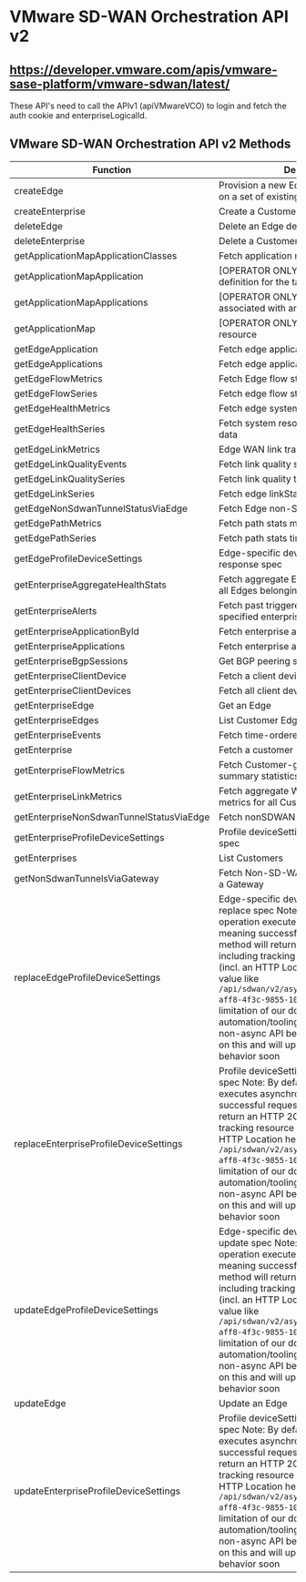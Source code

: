 # VMware SD-WAN Orchestration API v2
## https://developer.vmware.com/apis/vmware-sase-platform/vmware-sdwan/latest/

These API's need to call the APIv1 (apiVMwareVCO) to login and fetch the auth cookie and enterpriseLogicalId.

## VMware SD-WAN Orchestration API v2 Methods

| Function    | Description |
| ----------- | ----------- |
| createEdge | Provision a new Edge, or invoke an action on a set of existing Edges.    |
| createEnterprise | Create a Customer    |
| deleteEdge | Delete an Edge device    |
| deleteEnterprise | Delete a Customer    |
| getApplicationMapApplicationClasses | Fetch application map classes    |
| getApplicationMapApplication | [OPERATOR ONLY] Fetch an application definition for the target application map    |
| getApplicationMapApplications | [OPERATOR ONLY] List applications associated with an application map    |
| getApplicationMap | [OPERATOR ONLY] Fetch application map resource    |
| getEdgeApplication | Fetch edge applications    |
| getEdgeApplications | Fetch edge applications    |
| getEdgeFlowMetrics | Fetch Edge flow stats    |
| getEdgeFlowSeries | Fetch edge flow stats series    |
| getEdgeHealthMetrics | Fetch edge system resource metrics    |
| getEdgeHealthSeries | Fetch system resource metric time series data    |
| getEdgeLinkMetrics | Edge WAN link transport metrics    |
| getEdgeLinkQualityEvents | Fetch link quality scores for an Edge    |
| getEdgeLinkQualitySeries | Fetch link quality timeseries for an Edge    |
| getEdgeLinkSeries | Fetch edge linkStats time series    |
| getEdgeNonSdwanTunnelStatusViaEdge | Fetch Edge non-SD-WAN tunnel status    |
| getEdgePathMetrics | Fetch path stats metrics from an edge    |
| getEdgePathSeries | Fetch path stats time series from an edge    |
| getEdgeProfileDeviceSettings | Edge-specific device settings module response spec    |
| getEnterpriseAggregateHealthStats | Fetch aggregate Edge health metrics for all Edges belonging to the target customer    |
| getEnterpriseAlerts | Fetch past triggered alerts for the specified enterprise    |
| getEnterpriseApplicationById | Fetch enterprise applications    |
| getEnterpriseApplications | Fetch enterprise applications    |
| getEnterpriseBgpSessions | Get BGP peering session state    |
| getEnterpriseClientDevice | Fetch a client device    |
| getEnterpriseClientDevices | Fetch all client devices    |
| getEnterpriseEdge | Get an Edge    |
| getEnterpriseEdges | List Customer Edges    |
| getEnterpriseEvents | Fetch time-ordered list of events    |
| getEnterprise | Fetch a customer    |
| getEnterpriseFlowMetrics | Fetch Customer-global network flow summary statistics    |
| getEnterpriseLinkMetrics | Fetch aggregate WAN link transport metrics for all Customer links    |
| getEnterpriseNonSdwanTunnelStatusViaEdge | Fetch nonSDWAN service status    |
| getEnterpriseProfileDeviceSettings | Profile deviceSettings module response spec    |
| getEnterprises | List Customers    |
| getNonSdwanTunnelsViaGateway | Fetch Non-SD-WAN Sites connected via a Gateway    |
| replaceEdgeProfileDeviceSettings | Edge-specific device settings module replace spec   Note: By default this API operation executes asynchronously, meaning successful requests to this method will return an HTTP 202 response including tracking resource information (incl. an HTTP Location header with a value like `/api/sdwan/v2/asyncOperations/4f951593-aff8-4f3c-9855-10fa5d32a419`). Due to a limitation of our documentation automation/tooling, we can only describe non-async API behavior, we are working on this and will update the expected behavior soon |
| replaceEnterpriseProfileDeviceSettings | Profile deviceSettings module replace spec   Note: By default this API operation executes asynchronously, meaning successful requests to this method will return an HTTP 202 response including tracking resource information (incl. an HTTP Location header with a value like `/api/sdwan/v2/asyncOperations/4f951593-aff8-4f3c-9855-10fa5d32a419`). Due to a limitation of our documentation automation/tooling, we can only describe non-async API behavior, we are working on this and will update the expected behavior soon |
| updateEdgeProfileDeviceSettings | Edge-specific device settings module update spec   Note: By default this API operation executes asynchronously, meaning successful requests to this method will return an HTTP 202 response including tracking resource information (incl. an HTTP Location header with a value like `/api/sdwan/v2/asyncOperations/4f951593-aff8-4f3c-9855-10fa5d32a419`). Due to a limitation of our documentation automation/tooling, we can only describe non-async API behavior, we are working on this and will update the expected behavior soon |
| updateEdge | Update an Edge    |
| updateEnterpriseProfileDeviceSettings | Profile deviceSettings module update spec   Note: By default this API operation executes asynchronously, meaning successful requests to this method will return an HTTP 202 response including tracking resource information (incl. an HTTP Location header with a value like `/api/sdwan/v2/asyncOperations/4f951593-aff8-4f3c-9855-10fa5d32a419`). Due to a limitation of our documentation automation/tooling, we can only describe non-async API behavior, we are working on this and will update the expected behavior soon |
